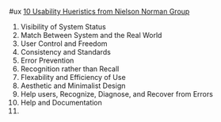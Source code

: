 #ux 
[10 Usability Hueristics from Nielson Norman Group]([https://www.nngroup.com/articles/ten-usability-heuristics/])


1. Visibility of System Status
2. Match Between System and the Real World
3. User Control and Freedom
4. Consistency and Standards
5. Error Prevention
6. Recognition rather than Recall
7. Flexability and Efficiency of Use
8. Aesthetic and Minimalist Design
9. Help users, Recognize, Diagnose, and Recover from Errors
10. Help and Documentation
11. 